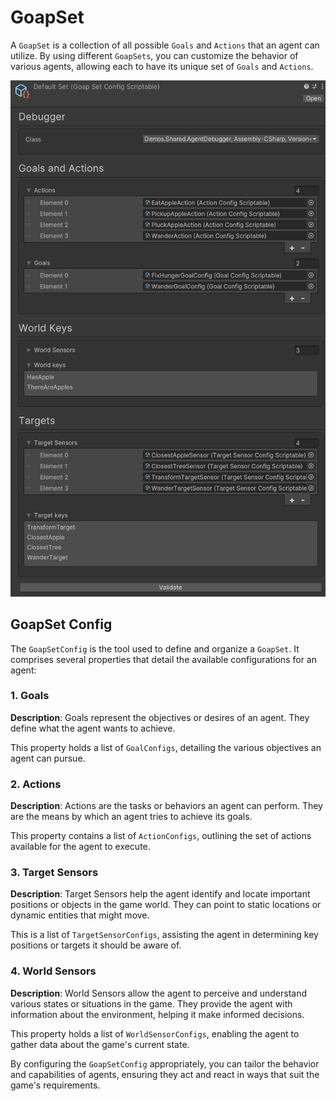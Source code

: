 ﻿# GoapSet

A `GoapSet` is a collection of all possible `Goals` and `Actions` that an agent can utilize. By using different `GoapSets`, you can customize the behavior of various agents, allowing each to have its unique set of `Goals` and `Actions`.

![GoapSet Configuration Screenshot](../images/goap-set.png)

## GoapSet Config

The `GoapSetConfig` is the tool used to define and organize a `GoapSet`. It comprises several properties that detail the available configurations for an agent:

### 1. Goals

**Description**: Goals represent the objectives or desires of an agent. They define what the agent wants to achieve.

This property holds a list of `GoalConfigs`, detailing the various objectives an agent can pursue.

### 2. Actions

**Description**: Actions are the tasks or behaviors an agent can perform. They are the means by which an agent tries to achieve its goals.

This property contains a list of `ActionConfigs`, outlining the set of actions available for the agent to execute.

### 3. Target Sensors

**Description**: Target Sensors help the agent identify and locate important positions or objects in the game world. They can point to static locations or dynamic entities that might move.

This is a list of `TargetSensorConfigs`, assisting the agent in determining key positions or targets it should be aware of.

### 4. World Sensors

**Description**: World Sensors allow the agent to perceive and understand various states or situations in the game. They provide the agent with information about the environment, helping it make informed decisions.

This property holds a list of `WorldSensorConfigs`, enabling the agent to gather data about the game's current state.

By configuring the `GoapSetConfig` appropriately, you can tailor the behavior and capabilities of agents, ensuring they act and react in ways that suit the game's requirements.

